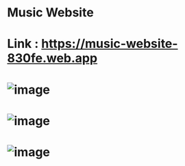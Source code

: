 # Music Website

# Link : https://music-website-830fe.web.app
# ![image](https://github.com/Melloss/music_website/assets/101984338/b46b7f7f-d4e6-4872-b01e-344034e5e56e)

# ![image](https://github.com/Melloss/music_website/assets/101984338/1b34f79a-0315-4dea-9ee4-e56aca32cd42)
# ![image](https://github.com/Melloss/music_website/assets/101984338/22d8cb92-abd3-4204-8e51-142b07f90543)

